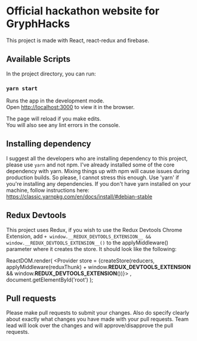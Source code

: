 # Official hackathon website for GryphHacks

This project is made with React, react-redux and firebase.

## Available Scripts

In the project directory, you can run:

### `yarn start`

Runs the app in the development mode.\
Open [http://localhost:3000](http://localhost:3000) to view it in the browser.

The page will reload if you make edits.\
You will also see any lint errors in the console.

## Installing dependency
I suggest all the developers who are installing dependency to this project, please use `yarn` and not npm. I've already installed some of the core dependency with yarn. Mixing things up with npm will cause issues during production builds. So please, I cannot stress this enough. Use 'yarn' if you're installing any dependencies. If you don't have yarn installed on your machine, follow instructions here: https://classic.yarnpkg.com/en/docs/install/#debian-stable

## Redux Devtools
This project uses Redux, if you wish to use the Redux Devtools Chrome Extension, add `+ window.__REDUX_DEVTOOLS_EXTENSION__ && window.__REDUX_DEVTOOLS_EXTENSION__()` to the applyMiddleware() parameter where it creates the store.  It should look like the following:

ReactDOM.render(
  <Provider store = {createStore(reducers, applyMiddleware(reduxThunk)  + window.__REDUX_DEVTOOLS_EXTENSION__ && window.__REDUX_DEVTOOLS_EXTENSION__())}>
    <App />
  </Provider>,
  document.getElementById('root')
);

## Pull requests
Please make pull requests to submit your changes. Also do specify clearly about exactly what changes you have made with your pull requests. Team lead will look over the changes and will approve/disapprove the pull requests.
